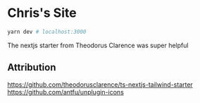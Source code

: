 # Chris's Site

```bash
yarn dev # localhost:3000
```

The nextjs starter from Theodorus Clarence was super helpful

## Attribution

https://github.com/theodorusclarence/ts-nextjs-tailwind-starter
https://github.com/antfu/unplugin-icons